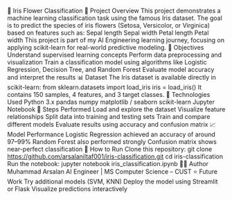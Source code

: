 🌸 Iris Flower Classification
📘 Project Overview
This project demonstrates a machine learning classification task using the famous Iris dataset.
The goal is to predict the species of iris flowers (Setosa, Versicolor, or Virginica) based on features such as:
Sepal length
Sepal width
Petal length
Petal width
This project is part of my AI Engineering learning journey, focusing on applying scikit-learn for real-world predictive modeling.
🧠 Objectives
Understand supervised learning concepts
Perform data preprocessing and visualization
Train a classification model using algorithms like Logistic Regression, Decision Tree, and Random Forest
Evaluate model accuracy and interpret the results
📊 Dataset
The Iris dataset is available directly in scikit-learn:
from sklearn.datasets import load_iris
iris = load_iris()
It contains 150 samples, 4 features, and 3 target classes.
🧩 Technologies Used
Python 3.x
pandas
numpy
matplotlib / seaborn
scikit-learn
Jupyter Notebook
🚀 Steps Performed
Load and explore the dataset
Visualize feature relationships
Split data into training and testing sets
Train and compare different models
Evaluate results using accuracy and confusion matrix
📈 Model Performance
Logistic Regression achieved an accuracy of around 97–99%
Random Forest also performed strongly
Confusion matrix shows near-perfect classification
🧰 How to Run
Clone this repository:
git clone https://github.com/arsalaniltaf001/iris-classification.git
cd iris-classification
Run the notebook:
jupyter notebook iris_classification.ipynb
🧑‍💻 Author
Muhammad Arsalan
AI Engineer | MS Computer Science – CUST
⭐ Future Work
Try additional models (SVM, KNN)
Deploy the model using Streamlit or Flask
Visualize predictions interactively
